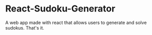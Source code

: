 # React-Sudoku-Generator
A web app made with react that allows users to generate and solve sudokus. That's it.
